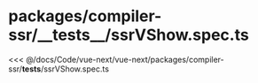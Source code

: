 # packages/compiler-ssr/\_\_tests\_\_/ssrVShow.spec.ts

<<< @/docs/Code/vue-next/vue-next/packages/compiler-ssr/__tests__/ssrVShow.spec.ts
